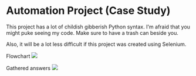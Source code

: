 # Automation Project (Case Study)

This project has a lot of childish gibberish Python syntax. 
I'm afraid that you might puke seeing my code. Make sure to have a trash can beside you.

Also, it will be a lot less difficult if this project was created using Selenium.

Flowchart
![](sornflowchart1.jpg)

Gathered answers
![](ans.gif.gif)
